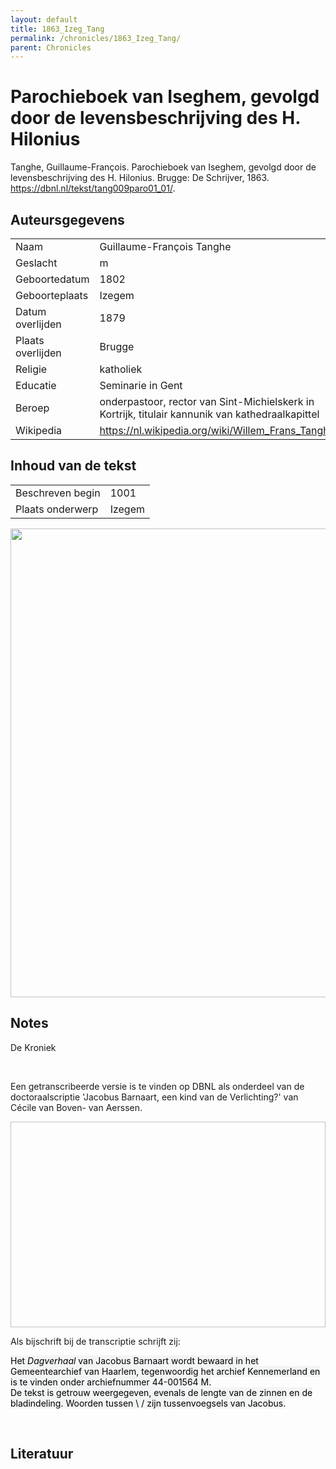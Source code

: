 ```yaml
---
layout: default
title: 1863_Izeg_Tang
permalink: /chronicles/1863_Izeg_Tang/
parent: Chronicles
--- 
```



# Parochieboek van Iseghem, gevolgd door de levensbeschrijving des H. Hilonius 

Tanghe, Guillaume-François. Parochieboek van Iseghem, gevolgd door de levensbeschrijving des H. Hilonius. Brugge: De Schrijver, 1863. https://dbnl.nl/tekst/tang009paro01_01/. 

## Auteursgegevens 

| | | 
| --------------- | --------------- | 
| Naam | Guillaume-François Tanghe | 
| Geslacht | m | 
 | Geboortedatum | 1802 | 
| Geboorteplaats | Izegem | 
| Datum overlijden | 1879 | 
| Plaats overlijden | Brugge | 
| Religie | katholiek | 
| Educatie | Seminarie in Gent | 
| Beroep | onderpastoor, rector van Sint-Michielskerk in Kortrijk, titulair kannunik van kathedraalkapittel | 
| Wikipedia | https://nl.wikipedia.org/wiki/Willem_Frans_Tanghe | 

## Inhoud van de tekst 

| | | 
| --------------- | --------------- | 
| Beschreven begin | 1001 | 
| Plaats onderwerp | Izegem | 

[<img src="..\..\barplots_chronicles\1863_Izeg_Tang.jpg" width="750"/>](..\..\barplots_chronicles\1863_Izeg_Tang.jpg) 

## Notes 

<div data-schema-version="8"><p>De Kroniek</p>
<p>&nbsp;</p>
<p>Een getranscribeerde versie is te vinden op DBNL als onderdeel van de doctoraalscriptie 'Jacobus Barnaart, een kind van de Verlichting?' van Cécile van Boven- van Aerssen.</p>
<p><img alt="" data-attachment-key="XMKBAG3I" width="606" height="329"></p>
<p>Als bijschrift bij de transcriptie schrijft zij:</p>
<p><span style="color: #000000"><span style="background-color: #f3f4f5">Het&nbsp;</span></span><em><span style="color: #000000"><span style="background-color: #f3f4f5">Dagverhaal</span></span></em><span style="color: #000000"><span style="background-color: #f3f4f5">&nbsp;van Jacobus Barnaart wordt bewaard in het Gemeentearchief van Haarlem, tegenwoordig het archief Kennemerland en is te vinden onder archiefnummer 44-001564 M.<br>De tekst is getrouw weergegeven, evenals de lengte van de zinnen en de bladindeling. Woorden tussen \ / zijn tussenvoegsels van Jacobus.</span></span></p>
<p>&nbsp;</p>
</div> 

## Literatuur 

